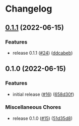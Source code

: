 # Changelog

## [0.1.1](https://github.com/OctopusDeploy/push-build-information-action/compare/v0.1.0...v0.1.1) (2022-06-15)


### Features

* release 0.1.1 ([#24](https://github.com/OctopusDeploy/push-build-information-action/issues/24)) ([ddcabeb](https://github.com/OctopusDeploy/push-build-information-action/commit/ddcabeb1b812c7ba0ad177c31161fb5a9ea462b1))

## 0.1.0 (2022-06-15)


### Features

* initial release ([#16](https://github.com/OctopusDeploy/push-build-information-action/issues/16)) ([658d30f](https://github.com/OctopusDeploy/push-build-information-action/commit/658d30f4904bed57f0f24ac084690eac6b8b5aca))


### Miscellaneous Chores

* release 0.1.0 ([#15](https://github.com/OctopusDeploy/push-build-information-action/issues/15)) ([51d35d8](https://github.com/OctopusDeploy/push-build-information-action/commit/51d35d86902e79e37c68438e1c16ca6a9b091809))

